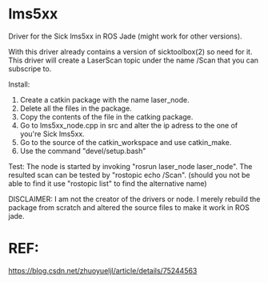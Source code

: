 # lms5xx
Driver for the Sick lms5xx in ROS Jade (might work for other versions).

With this driver already contains a version of sicktoolbox(2) so need for it.
This driver will create a LaserScan topic under the name /Scan that you can subscripe to.

Install:
1. Create a catkin package with the name laser_node.
2. Delete all the files in the package.
3. Copy the contents of the file in the catking package.
4. Go to lms5xx_node.cpp in src and alter the ip adress to the one of you're Sick lms5xx.
4. Go to the source of the catkin_workspace and use catkin_make.
5. Use the command "devel/setup.bash"

Test:
  The node is started by invoking "rosrun laser_node laser_node". 
  The resulted scan can be tested by "rostopic echo /Scan". (should you not be able to find it use "rostopic list" to find the alternative name)
  
DISCLAIMER:
  I am not the creator of the drivers or node. I merely rebuild the package from scratch and altered the source files to make it work in 
  ROS jade.

# REF:
https://blog.csdn.net/zhuoyueljl/article/details/75244563
